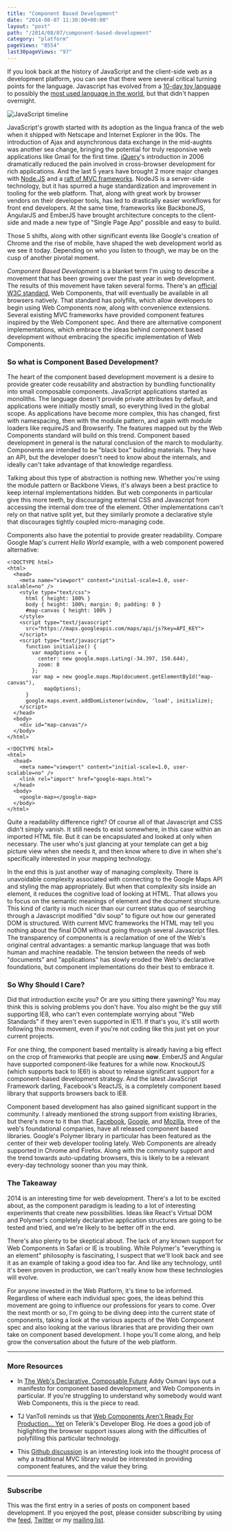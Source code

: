 ```yaml
---
title: "Component Based Development"
date: "2014-08-07 11:30:00+00:00"
layout: "post"
path: "/2014/08/07/component-based-development"
category: "platform"
pageViews: "8554"
last30pageViews: "97"
---
```


If you look back at the history of JavaScript and the client-side web as a development platform, you can see that there were several critical turning points for the language. Javascript has evolved from a [10-day toy language][jsorigin] to possibly the [most used language in the world][githubstats], but that didn't happen overnight.

![JavaScript timeline](/posts/images/timeline.png)


JavaScript's growth started with its adoption as the lingua franca of the web when it shipped with Netscape and Internet Explorer in the 90s.  The introduction of Ajax and asynchronous data exchange in the mid-aughts was another sea change, bringing the potential for truly responsive web applications like Gmail for the first time.  [jQuery][jquery]'s introduction in 2006 dramatically reduced the pain involved in cross-browser development for rich applications. And the last 5 years have brought 2 more major changes with [Node.JS][node] and a [raft of MVC frameworks][mvc].  NodeJS is a server-side technology, but it has spurred a huge standardization and improvement in tooling for the web platform. That, along with great work by browser vendors on their developer tools, has led to drastically easier workflows for front end developers.  At the same time, frameworks like BackboneJS, AngularJS and EmberJS have brought architecture concepts to the client-side and made a new type of "Single Page App" possible and easy to build.


Those 5 shifts, along with other significant events like Google's creation of Chrome and the rise of mobile, have shaped the web development world as we see it today. Depending on who you listen to though, we may be on the cusp of another pivotal moment.  

*Component Based Development* is a blanket term I'm using to describe a movement that has been growing over the past year in web development.  The results of this movement have taken several forms.  There's an [official W3C standard][spec], Web Components, that will eventually be available in all browsers natively.  That standard has polyfills, which allow developers to begin using Web Components now, along with convenience extensions.  Several existing MVC frameworks have provided component features inspired by the Web Component spec.  And there are alternative component implementations, which embrace the ideas behind component based development without embracing the specific implementation of Web Components.

### So what is Component Based Development?

The heart of the component based development movement is a desire to provide greater code reusability and abstraction by bundling functionality into small composable components.  JavaScript applications started as monoliths.  The language doesn't provide private attributes by default, and applications were initially mostly small, so everything lived in the global scope.  As applications have become more complex, this has changed, first with namespacing, then with the module pattern, and again with module loaders like requireJS and Browserify.  The features mapped out by the Web Components standard will build on this trend.  Component based development in general is the natural conclusion of the march to modularity.  Components are intended to be "black box" building materials.  They have an API, but the developer doesn't need to know about the internals, and ideally can't take advantage of that knowledge regardless.

Talking about this type of abstraction is nothing new.  Whether you're using the module pattern or Backbone Views, it's always been a best practice to keep internal implementations hidden.  But web components in particular give this more teeth, by discouraging external CSS and Javascript from accessing the internal dom tree of the element. Other implementations can't rely on that native split yet, but they similarly promote a declarative style that discourages tightly coupled micro-managing code.

Components also have the potential to provide greater readability.  Compare Google Map's current *Hello World* example, with a web component powered alternative:

```
<!DOCTYPE html>
<html>
  <head>
    <meta name="viewport" content="initial-scale=1.0, user-scalable=no" />
    <style type="text/css">
      html { height: 100% }
      body { height: 100%; margin: 0; padding: 0 }
      #map-canvas { height: 100% }
    </style>
    <script type="text/javascript"
      src="https://maps.googleapis.com/maps/api/js?key=API_KEY">
    </script>
    <script type="text/javascript">
      function initialize() {
        var mapOptions = {
          center: new google.maps.LatLng(-34.397, 150.644),
          zoom: 8
        };
        var map = new google.maps.Map(document.getElementById("map-canvas"),
            mapOptions);
      }
      google.maps.event.addDomListener(window, 'load', initialize);
    </script>
  </head>
  <body>
    <div id="map-canvas"/>
  </body>
</html>
```

```
<!DOCTYPE html>
<html>
  <head>
    <meta name="viewport" content="initial-scale=1.0, user-scalable=no" />
    <link rel="import" href="google-maps.html">
  </head>
  <body>
    <google-map></google-map>
  </body>
</html>
```

Quite a readability difference right?  Of course all of that Javascript and CSS didn't simply vanish.  It still needs to exist somewhere, in this case within an imported HTML file.  But it can be encapsulated and looked at only when necessary.  The user who's just glancing at your template can get a big picture view when she needs it, and then know where to dive in when she's specifically interested in your mapping technology.

In the end this is just another way of managing complexity.  There is unavoidable complexity associated with connecting to the Google Maps API and styling the map appropriately.  But when that complexity sits inside an element, it reduces the cognitive load of looking at HTML. That allows you to focus on the semantic meanings of element and the document structure. This kind of clarity is much nicer than our current status quo of searching  through a Javascript modified "div soup" to figure out how our generated DOM is structured.  With current MVC frameworks the HTML may tell you nothing about the final DOM without going through several Javascript files.  The transparency of components is a reclamation of one of the Web's original central advantages: a semantic markup language that was both human and machine readable.  The tension between the needs of web "documents" and "applications" has slowly eroded the Web's declarative foundations, but component implementations do their best to embrace it.


### So Why Should I Care?

Did that introduction excite you?  Or are you sitting there yawning?  You may think this is solving problems you don't have. You also might be the guy still supporting IE8, who can't even contemplate worrying about "Web Standards" if they aren't even supported in IE11.  If that's you, it's still worth following this movement, even if you're not coding like this just yet on your current projects.

For one thing, the component based mentality is already having a big effect on the crop of frameworks that people are using **now**.  EmberJS and Angular have supported component-like features for a while now.  KnockoutJS (which supports back to IE6!) is about to release significant support for a component-based development strategy. And the latest JavaScript Framework darling, Facebook's ReactJS, is a completely component based library that supports browsers back to IE8.  

Component based development has also gained significant support in the community.  I already mentioned the strong support from existing libraries, but there's more to it than that. [Facebook][react], [Google][polymer], and [Mozilla][xtags], three of the web's foundational companies, have all released component based libraries.  Google's Polymer library in particular has been featured as the center of their web developer tooling lately.  Web Components are already supported in Chrome and Firefox.  Along with the community support and the trend towards auto-updating browsers, this is likely to be a relevant every-day technology sooner than you may think.

### The Takeaway

2014 is an interesting time for web development.  There's a lot to be excited about, as the component paradigm is leading to a lot of interesting experiments that create new possibilities.  Ideas like React's Virtual DOM and Polymer's completely declarative application structures are going to be tested and tried, and we're likely to be better off in the end.  

There's also plenty to be skeptical about.  The lack of any known support for Web Components in Safari or IE is troubling.  While Polymer's "everything is an element" philosophy is fascinating, I suspect that we'll look back and see it as an example of taking a good idea too far.  And like any technology, until it's been proven in production, we can't really know how these technologies will evolve.

For anyone invested in the Web Platform, it's time to be informed. Regardless of where each individual spec goes, the ideas behind this movement are going to influence our professions for years to come.  Over the next month or so, I'm going to be diving deep into the current state of components, taking a look at the various aspects of the Web Component spec and also looking at the various libraries that are providing their own take on component based development. I hope you'll come along, and help grow the conversation about the future of the web platform.

---



### More Resources

- In [The Web's Declarative, Composable Future][addy] Addy Osmani lays out a manifesto for component based development, and Web Components in particular.  If you're struggling to understand why somebody would want Web Components, this is the piece to read.

- TJ VanToll reminds us that [Web Components Aren't Ready For Production... Yet][telerik] on Telerik's Developer Blog.  He does a good job of higlighting the browser support issues along with the difficulties of polyfilling this particular technology.

- This [Github discussion][kocomponents] is an interesting look into the thought process of why a traditional MVC library would be interested in providing component features, and the value they bring.


---

### Subscribe

This was the first entry in a series of posts on component based development.  If you enjoyed the post, please consider subscribing by using the [feed](http://feedpress.me/benmccormick), [Twitter](http://twitter.com/benmccormickorg) or my [mailing list](http://eepurl.com/WFYon).

[githubstats]:http://adambard.com/blog/top-github-languages-for-2013-so-far/
[jsorigin]: http://www.computer.org/csdl/mags/co/2012/02/mco2012020007.html
[polymer]: http://www.polymer-project.org/
[react]: http://facebook.github.io/react/
[xtags]: http://mozbrick.github.io/
[addy]: http://addyosmani.com/blog/the-webs-declarative-composable-future/
[telerik]: http://developer.telerik.com/featured/web-components-arent-ready-production-yet/
[kocomponents]: https://github.com/knockout/knockout/issues/1273
[mvc]: http://blog.stevensanderson.com/2012/08/01/rich-javascript-applications-the-seven-frameworks-throne-of-js-2012/
[jquery]: http://jquery.com/
[node]: http://nodejs.org/
[spec]: http://www.w3.org/standards/techs/components#w3c_all

